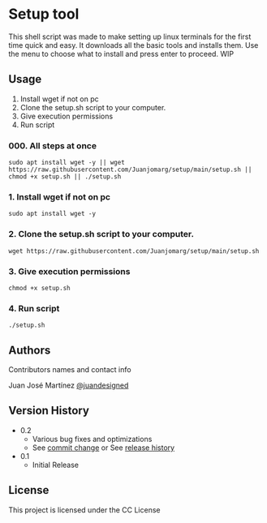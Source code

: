 # Setup tool

This shell script was made to make setting up linux terminals for the first time quick and easy. It downloads all the basic tools and installs them. Use the menu to choose what to install and press enter to proceed. WIP

## Usage

1. Install wget if not on pc
2. Clone the setup.sh script to your computer.
3. Give execution permissions
4. Run script

### 000. All steps at once

```
sudo apt install wget -y || wget https://raw.githubusercontent.com/Juanjomarg/setup/main/setup.sh || chmod +x setup.sh || ./setup.sh
```

### 1. Install wget if not on pc

```
sudo apt install wget -y
```

### 2. Clone the setup.sh script to your computer.

```
wget https://raw.githubusercontent.com/Juanjomarg/setup/main/setup.sh
```

### 3. Give execution permissions

```
chmod +x setup.sh
```

### 4. Run script

```
./setup.sh
```

## Authors

Contributors names and contact info

Juan José Martínez
[@juandesigned](https://instagram.com/juandesigned)

## Version History

* 0.2
    * Various bug fixes and optimizations
    * See [commit change]() or See [release history]()
* 0.1
    * Initial Release

## License

This project is licensed under the CC License
